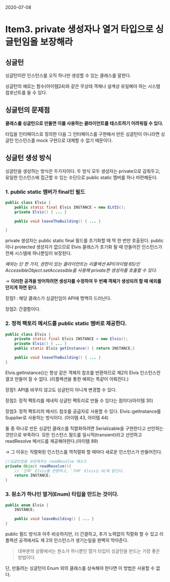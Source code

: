 2020-07-08

# Item3. private 생성자나 열거 타입으로 싱글턴임을 보장해라

## 싱글턴

싱글턴이란 인스턴스를 오직 하나만 생성할 수 있는 클래스를 말한다. 

싱글턴의 예로는 함수(아이템24)와 같은 무상태 객체나 설계상 유일해야 하는 시스템 컴포넌트를 들 수 있다. 

## 싱글턴의 문제점

**클래스를 싱글턴으로 만들면 이를 사용하는 클라이언트를 테스트하기 어려워질 수 있다.** 

타입을 인터페이스로 정의한 다음 그 인터페이스를 구현해서 만든 싱글턴이 아니라면 싱글턴 인스턴스를 mock 구현으로 대체할 수 없기 때문이다. 

## 싱글턴 생성 방식

싱글턴을 생성하는 방식은 두가지이다. 두 방식 모두 생성자는 private으로 감춰두고, 유일한 인스턴스에 접근할 수 있는 수단으로 public static 멤버를 하나 마련해둔다. 

### 1.  public static 멤버가 final인 필드

```java
public class Elvis {
	public static final Elvis INSTANCE = new ELVIS();
	private Elvis() { ... }

	public void leaveTheBuilding() { ... }

}
```

 private 생성자는 public static final 필드를 초기화할 때 딱 한 번만 호출된다. public이나 protected 생성자가 없으므로 Elvis 클래스가 초기화 될 때 만들어진 인스턴스가 전체 시스템에 하나뿐임이 보장된다. 

*예외는 단 한 가지, 권한이 있는 클라이언트는 리플렉션 API(아이템 65)인 AccessibleObject.setAccessible을 사용해 private한 생성자를 호출할 수 있다.* 

→ **이러한 공격을 방어하려면 생성자를 수정하여 두 번째 객체가 생성되려 할 때 예외를 던지게 하면 된다.** 

장점1 : 해당 클래스가 싱글턴임이 API에 명백히 드러난다. 

장점2: 간결함이다.



### 2. 정적 팩토리 메서드를 public static 멤버로 제공한다.

```java
public class Elvis {
	private static final Elvis INSTANCE = new Elvis();
	private Elvis() { ... }
	public static Elvis getInstance() { return INSTANCE;}

	public void leaveTheBuilding() { ... }
}
```

Elvis.getInstance()는 항상 같은 객체의 참조를 반환하므로 제2의 Elvis 인스턴스란 결코 만들어 질 수 없다.
(리플렉션을 통한 예외는 똑같이 이뤄진다.)

장점1: API를 바꾸지 않고도 싱글턴이 아니게 변경할 수 있다.

장점2: 정적 팩토리를 제네릭 싱글턴 팩토리로 만들 수 있다는 점이다(아이템 30)

장점3: 정적 팩토리의 메서드 참조를 공급자로 사용할 수 있다. 
           Elvis::getInstance를 Supplier<Elvis>로 사용하는 방식이다. (아이템 43, 아이템 44)

둘 중 하나로 만든 싱글턴 클래스를 직렬화하려면 Serializable을 구현한다고 선언하는 것만으로 부족하다. 
모든 인스턴스 필드를 일시적(transient)라고 선언하고 readResolve 메서드를 제공해야한다.(아이템 89)

→ 그 이유는 직렬화된 인스턴스를 역직렬화 할 때마다 새로운 인스턴스가 만들어진다.

```java
//싱글턴임을 보장해주는 readResolve 메소드
private Object readResolve(){
	// '진짜' Elvis를 반환하고, '가짜' Elvis는 GC에 맡긴다. 		
	return INSTANCE;
}
```



### 3. 원소가 하나인 열거(Enum) 타입을 만드는 것이다.

```java
public enum Elvis {
	INSTANCE;

	public void leaveBuilding() { ... }
}
```

public 필드 방식과 아주 비슷하지만, 더 간결하고, 추가 노력없이 직렬화 할 수 있고 리플렉션 공격에서도 제 2의 인스턴스가 생기는일을 완벽히 막아준다. 

> 대부분의 상황에서는 원소가 하나뿐인 열거 타입이 싱글턴을 만드는 가장 좋은 방법이다.

단, 만들려는 싱글턴이 Enum 외의 클래스를 상속해야 한다면 이 방법은 사용할 수 없다.
